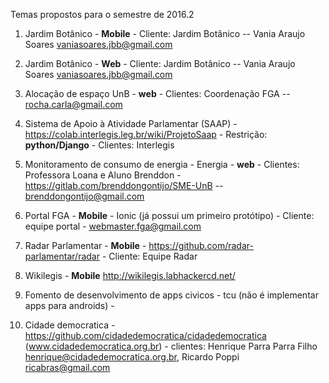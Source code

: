 Temas propostos para o semestre de 2016.2

1.  Jardim Botânico - **Mobile** - Cliente: Jardim Botânico -- Vania Araujo Soares <vaniasoares.jbb@gmail.com>

2.  Jardim Botânico - **Web** - Cliente: Jardim Botânico -- Vania Araujo Soares <vaniasoares.jbb@gmail.com>

3. Alocação de espaço UnB - **web** - Clientes: Coordenação FGA -- rocha.carla@gmail.com

4. Sistema de Apoio à Atividade Parlamentar (SAAP) -  https://colab.interlegis.leg.br/wiki/ProjetoSaap - Restrição: **python/Django** - Clientes: Interlegis

5. Monitoramento de consumo de energia - Energia - **web** - Clientes: Professora Loana e Aluno Brenddon - https://gitlab.com/brenddongontijo/SME-UnB -- brenddongontijo@gmail.com

6.  Portal FGA - **Mobile** - Ionic (já possui um primeiro protótipo) - Cliente: equipe portal -  webmaster.fga@gmail.com

7. Radar Parlamentar - **Mobile**  - https://github.com/radar-parlamentar/radar - Cliente: Equipe Radar

8. Wikilegis - **Mobile**  http://wikilegis.labhackercd.net/

9. Fomento de desenvolvimento de apps civicos - tcu (não é implementar apps para androids) - 

10. Cidade democratica - https://github.com/cidadedemocratica/cidadedemocratica (www.cidadedemocratica.org.br) - clientes: Henrique Parra Parra Filho <henrique@cidadedemocratica.org.br>, Ricardo Poppi <ricabras@gmail.com>
